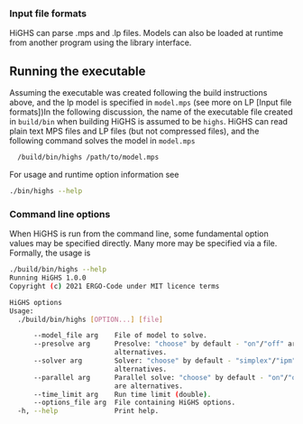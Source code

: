 ### Input file formats

HiGHS can parse .mps and .lp files. Models can also be loaded at runtime from another program using the library interface.

## Running the executable

Assuming the executable was created following the build instructions above, and the lp model is specified in `model.mps` (see more on LP [Input file formats])In the following discussion, the name of the executable file created in `build/bin` when building HiGHS is assumed to be `highs`. HiGHS can read plain text MPS files and LP files (but not compressed files), and the following command solves the model in `model.mps`

```bash
  /build/bin/highs /path/to/model.mps
```

For usage and runtime option information see 

``` bash
./bin/highs --help
```
### Command line options

When HiGHS is run from the command line, some fundamental option values may be specified directly. Many more may be specified via a file. Formally, the usage is

```bash
./build/bin/highs --help
Running HiGHS 1.0.0
Copyright (c) 2021 ERGO-Code under MIT licence terms

HiGHS options
Usage:
  ./build/bin/highs [OPTION...] [file]

      --model_file arg    File of model to solve.
      --presolve arg      Presolve: "choose" by default - "on"/"off" are
                          alternatives.
      --solver arg        Solver: "choose" by default - "simplex"/"ipm" are
                          alternatives.
      --parallel arg      Parallel solve: "choose" by default - "on"/"off"
                          are alternatives.
      --time_limit arg    Run time limit (double).
      --options_file arg  File containing HiGHS options.
  -h, --help              Print help.
```
